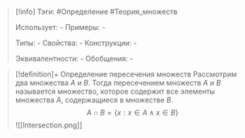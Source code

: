 > [!info]
> Тэги: #Определение #Теория_множеств 
> 
> Использует: *-*
> Примеры: *-*
> 
> Типы: *-*
> Свойства: *-*
> Конструкции: *-*
> 
> Эквивалентности: *-*
> Обобщения: *-*

> [!definition]+ Определение пересечения множеств
> Рассмотрим два множества $A$ и $B$. Тогда пересечением множеств $A$ и $B$ называется множество, которое содержит все элементы множества $A$, содержащиеся в множестве $B$. $$A\cap B=\{x: x\in A \wedge x\in B\}$$
> ![[Intersection.png]] 